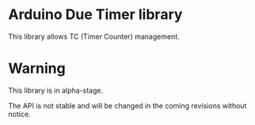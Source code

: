 
# Arduino Due Timer library

This library allows TC (Timer Counter) management.

# Warning

This library is in alpha-stage.    

The API is not stable and will be changed in the coming revisions without notice.
